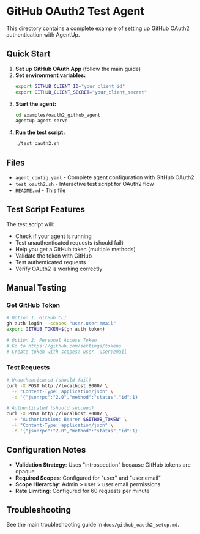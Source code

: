 # GitHub OAuth2 Test Agent

This directory contains a complete example of setting up GitHub OAuth2 authentication with AgentUp.

## Quick Start

1. **Set up GitHub OAuth App** (follow the main guide)
2. **Set environment variables:**
   ```bash
   export GITHUB_CLIENT_ID="your_client_id"
   export GITHUB_CLIENT_SECRET="your_client_secret"
   ```
3. **Start the agent:**
   ```bash
   cd examples/oauth2_github_agent
   agentup agent serve
   ```
4. **Run the test script:**
   ```bash
   ./test_oauth2.sh
   ```

## Files

- `agent_config.yaml` - Complete agent configuration with GitHub OAuth2
- `test_oauth2.sh` - Interactive test script for OAuth2 flow
- `README.md` - This file

## Test Script Features

The test script will:
- Check if your agent is running
- Test unauthenticated requests (should fail)
- Help you get a GitHub token (multiple methods)
- Validate the token with GitHub
- Test authenticated requests
- Verify OAuth2 is working correctly

## Manual Testing

### Get GitHub Token
```bash
# Option 1: GitHub CLI
gh auth login --scopes "user,user:email"
export GITHUB_TOKEN=$(gh auth token)

# Option 2: Personal Access Token
# Go to https://github.com/settings/tokens
# Create token with scopes: user, user:email
```

### Test Requests
```bash
# Unauthenticated (should fail)
curl -X POST http://localhost:8000/ \
  -H "Content-Type: application/json" \
  -d '{"jsonrpc":"2.0","method":"status","id":1}'

# Authenticated (should succeed)
curl -X POST http://localhost:8000/ \
  -H "Authorization: Bearer $GITHUB_TOKEN" \
  -H "Content-Type: application/json" \
  -d '{"jsonrpc":"2.0","method":"status","id":1}'
```

## Configuration Notes

- **Validation Strategy**: Uses "introspection" because GitHub tokens are opaque
- **Required Scopes**: Configured for "user" and "user:email"
- **Scope Hierarchy**: Admin > user > user:email permissions
- **Rate Limiting**: Configured for 60 requests per minute

## Troubleshooting

See the main troubleshooting guide in `docs/github_oauth2_setup.md`.